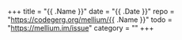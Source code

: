+++
title    = "{{ .Name }}"
date     = "{{ .Date }}"
repo     = "https://codegerg.org/mellium/{{ .Name }}"
todo     = "https://mellium.im/issue"
category = ""
+++
